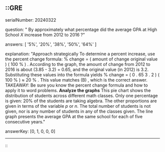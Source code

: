 ::GRE
---

serialNumber: 20240322

question: " By approximately what percentage did the average GPA at High School <i>X</i> increase from 2012 to 2016 ?"

answers: [
  '5%',
  '20%',
  '38%',
  '50%',
  '64%'
]

explanation: "Approach strategically To determine a percent increase, use the percent change formula: % change = ( amount of change original value ) ( 100 % ) . According to the graph, the amount of change from 2012 to 2016 is about (3.85 - 3.2) = 0.65, and the original value (in 2012) is 3.2. Substituting these values into the formula yields % change = ( 0 . 65 3 . 2 ) ( 100 % ) ≈ 20 % . This value matches (B) , which is the correct answer. TAKEAWAY: Be sure you know the percent change formula and how to apply it to word problems. <strong>Analyze the graphs</strong> This pie chart shows the distribution of students across different math classes. Only one percentage is given: 20% of the students are taking algebra. The other proportions are given in terms of the variable <i>p</i> or <i>n</i>. The total number of students is not given, nor is any number of students in any of the classes given. The line graph presents the average GPA at the same school for each of five consecutive years."

answerKey: [0, 1, 0, 0, 0]

---
::